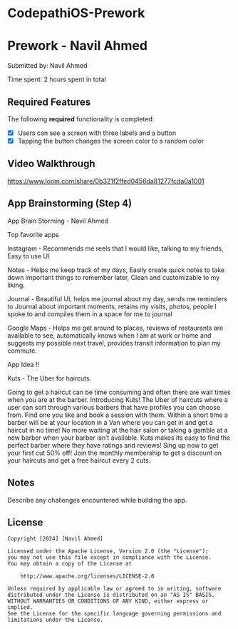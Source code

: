 # CodepathiOS-Prework

# Prework - Navil Ahmed

Submitted by: Navil Ahmed

Time spent: 2 hours spent in total

## Required Features

The following **required** functionality is completed:

- [X] Users can see a screen with three labels and a button
- [X] Tapping the button changes the screen color to a random color

## Video Walkthrough

https://www.loom.com/share/0b321f2ffed0456da81277fcda0a1001

## App Brainstorming (Step 4)

App Brain Storming - Navil Ahmed

Top favorite apps

Instagram - Recommends me reels that I would like, talking to my friends, Easy to use UI

Notes - Helps me keep track of my days, Easily create quick notes to take down important things to remember later, Clean and customizable to my liking.

Journal - Beautiful UI, helps me journal about my day, sends me reminders to Journal about important moments, retains my visits, photos, people I spoke to and compiles them in a space for me to journal

Google Maps - Helps me get around to places, reviews of restaurants are available to see, automatically knows when I am at work or home and suggests my possible next travel, provides transit information to plan my commute.

App Idea !!

Kuts - The Uber for haircuts.

Going to get a haircut can be time consuming and often there are wait times when you are at the barber. Introducing Kuts! The Uber of haircuts where a user can sort through various barbers that have profiles you can choose from. Find one you like and book a session with them. Within a short time a barber will be at your location in a Van where you can get in and get a haircut in no time! No more waiting at the hair salon or taking a gamble at a new barber when your barber isn’t available. Kuts makes its easy to find the perfect barber where they have ratings and reviews! Sing up now to get your first cut 50% off! Join the monthly membership to get a discount on your haircuts and get a free haircut every 2 cuts.


## Notes

Describe any challenges encountered while building the app.

## License

    Copyright [2024] [Navil Ahmed]

    Licensed under the Apache License, Version 2.0 (the "License");
    you may not use this file except in compliance with the License.
    You may obtain a copy of the License at

        http://www.apache.org/licenses/LICENSE-2.0

    Unless required by applicable law or agreed to in writing, software
    distributed under the License is distributed on an "AS IS" BASIS,
    WITHOUT WARRANTIES OR CONDITIONS OF ANY KIND, either express or implied.
    See the License for the specific language governing permissions and
    limitations under the License.
